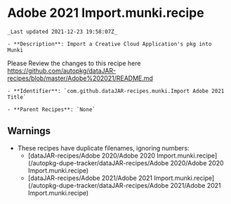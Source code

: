 # Adobe 2021 Import.munki.recipe

    _Last updated 2021-12-23 19:58:07Z_

    - **Description**: Import a Creative Cloud Application's pkg into Munki
Please Review the changes to this recipe here
https://github.com/autopkg/dataJAR-recipes/blob/master/Adobe%202021/README.md

    - **Identifier**: `com.github.dataJAR-recipes.munki.Import Adobe 2021 Title`

    - **Parent Recipes**: `None`

## Warnings

- These recipes have duplicate filenames, ignoring numbers:
    - [dataJAR-recipes/Adobe 2020/Adobe 2020 Import.munki.recipe](/autopkg-dupe-tracker/dataJAR-recipes/Adobe 2020/Adobe 2020 Import.munki.recipe)
    - [dataJAR-recipes/Adobe 2021/Adobe 2021 Import.munki.recipe](/autopkg-dupe-tracker/dataJAR-recipes/Adobe 2021/Adobe 2021 Import.munki.recipe)